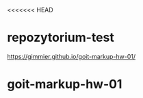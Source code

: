 <<<<<<< HEAD

# repozytorium-test

https://gimmier.github.io/goit-markup-hw-01/

# goit-markup-hw-01
